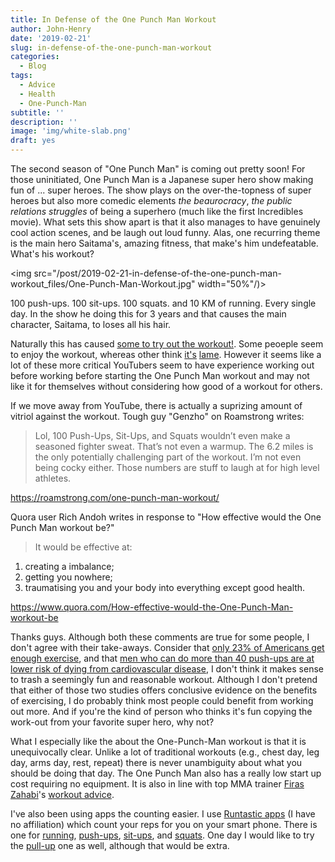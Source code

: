 ```yaml
---
title: In Defense of the One Punch Man Workout
author: John-Henry
date: '2019-02-21'
slug: in-defense-of-the-one-punch-man-workout
categories:
  - Blog
tags:
  - Advice
  - Health
  - One-Punch-Man
subtitle: ''
description: ''
image: 'img/white-slab.png'
draft: yes
---
```



The second season of "One Punch Man" is coming out pretty soon! For those uninitiated, One Punch Man is a Japanese super hero show making fun of ... super heroes. The show plays on the over-the-topness of super heroes but also more comedic elements _the beaurocracy_, _the public relations struggles_ of being a superhero (much like the first Incredibles movie). What sets this show apart is that it also manages to have genuinely cool action scenes, and be laugh out loud funny. Alas, one recurring theme is the main hero Saitama's, amazing fitness, that make's him undefeatable. What's his workout?

<img src="/post/2019-02-21-in-defense-of-the-one-punch-man-workout_files/One-Punch-Man-Workout.jpg" width="50%"/)>


100 push-ups. 100 sit-ups. 100 squats. and 10 KM of running. Every single day. In the show he doing this for 3 years and that causes the main character, Saitama, to loses all his hair.

Naturally this has caused [some to try out the workout!](https://youtu.be/uX1Nh-xl_yY). Some peoeple seem to enjoy the workout, whereas other think [it's](https://www.youtube.com/watch?v=kuqyMspHTmQ) [lame](https://youtu.be/Y2iICRLVkfY). However it seems like a lot of these more critical YouTubers seem to have experience working out before working before starting the One Punch Man workout and may not like it for themselves without considering how good of a workout for others.


If we move away from YouTube, there is actually a suprizing amount of vitriol against the workout. Tough guy "Genzho" on Roamstrong writes:

> Lol, 100 Push-Ups, Sit-Ups, and Squats wouldn’t even make a seasoned fighter sweat. That’s not even a warmup. The 6.2 miles is the only potentially challenging part of the workout. I’m not even being cocky either. Those numbers are stuff to laugh at for high level athletes.

https://roamstrong.com/one-punch-man-workout/

Quora user Rich Andoh writes in response to "How effective would the One Punch Man workout be?"

> It would be effective at:<br/>
1. creating a imbalance; <br/>
2. getting you nowhere;  
3. traumatising you and your body into everything except good health.  

https://www.quora.com/How-effective-would-the-One-Punch-Man-workout-be

Thanks guys. Although both these comments are true for some people, I don't agree with their take-aways. Consider that [only 23% of Americans get enough exercise](https://www.usatoday.com/story/news/nation-now/2018/06/28/cdc-report-only-23-americans-get-enough-exercise/741433002/), and that [men who can do more than 40 push-ups are at lower risk of dying from cardiovascular disease](https://blog.humanos.me/push-ups/), I don't think it makes sense to trash a seemingly fun and reasonable workout. Although I don't pretend that either of those two studies offers conclusive evidence on the benefits of exercising, I do probably think most people could benefit from working out more. And if you're the kind of person who thinks it's fun copying the work-out from your favorite super hero, why not?

What I especially like the about the One-Punch-Man workout is that it is unequivocally clear. Unlike a lot of traditional workouts (e.g., chest day, leg day, arms day, rest, repeat) there is never unambiguity about what you should be doing that day. The One Punch Man also has a really low start up cost requiring no equipment. It is also in line with top MMA trainer [Firas Zahabi](https://en.wikipedia.org/wiki/Tristar_Gym)'s [workout advice](https://youtu.be/_fbCcWyYthQ).

I've also been using apps the counting easier. I use [Runtastic apps](https://www.runtastic.com/en/apps) (I have no affiliation) which count your reps for you on your smart phone. There is one for [running](https://www.runtastic.com/en/apps/runtastic), [push-ups](https://www.runtastic.com/en/apps/pushups), [sit-ups](https://www.runtastic.com/en/apps/situps), and [squats](https://www.runtastic.com/en/apps/squats). One day I would like to try the [pull-up](https://www.runtastic.com/en/apps/pullups) one as well, although that would be extra.


